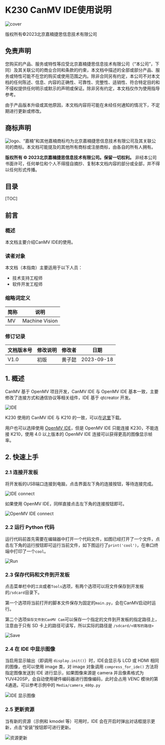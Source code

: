 # K230 CanMV IDE使用说明

![cover](images/canaan-cover.png)

版权所有©2023北京嘉楠捷思信息技术有限公司

<div style="page-break-after:always"></div>

## 免责声明

您购买的产品、服务或特性等应受北京嘉楠捷思信息技术有限公司（“本公司”，下同）及其关联公司的商业合同和条款的约束，本文档中描述的全部或部分产品、服务或特性可能不在您的购买或使用范围之内。除非合同另有约定，本公司不对本文档的任何陈述、信息、内容的正确性、可靠性、完整性、适销性、符合特定目的和不侵权提供任何明示或默示的声明或保证。除非另有约定，本文档仅作为使用指导参考。

由于产品版本升级或其他原因，本文档内容将可能在未经任何通知的情况下，不定期进行更新或修改。

## 商标声明

![logo](images/logo.png)、“嘉楠”和其他嘉楠商标均为北京嘉楠捷思信息技术有限公司及其关联公司的商标。本文档可能提及的其他所有商标或注册商标，由各自的所有人拥有。

**版权所有 © 2023北京嘉楠捷思信息技术有限公司。保留一切权利。**
非经本公司书面许可，任何单位和个人不得擅自摘抄、复制本文档内容的部分或全部，并不得以任何形式传播。

<div style="page-break-after:always"></div>

## 目录

[TOC]

## 前言

### 概述

本文档主要介绍CanMV IDE的使用。

### 读者对象

本文档（本指南）主要适用于以下人员：

- 技术支持工程师
- 软件开发工程师

### 缩略词定义

| 简称 | 说明 |
| ---- | ---- |
| MV  | Machine Vision   |

### 修订记录

| 文档版本号 | 修改说明 | 修改者     | 日期       |
| ---------- | -------- | ---------- | ---------- |
| V1.0       | 初版     | 黄子懿      | 2023-09-18 |

## 1. 概述

CanMV 基于 OpenMV 项目开发，CanMV IDE 与 OpenMV IDE 基本一致，主要修改了连接方式和通信协议等相关组件，IDE 基于 qtcreator 开发。

![IDE](images/ide.png)

K230 使用的 CanMV IDE 与 K210 的一致，可以在[这里](https://github.com/kendryte/canmv_ide/releases)下载。

用户也可以选择使用 [OpenMV IDE](https://github.com/openmv/openmv-ide/releases)，但是 OpenMV IDE 只能连接 K230，不能连接 K210，使用 4.0 以上版本的 OpenMV IDE 连接可以获得更高的图像显示帧率。

## 2. 快速上手

### 2.1 连接开发板

将开发板的USB端口连接到电脑，点击界面左下角的连接按钮，等待连接完成。

![IDE connect](images/ide-2.png)

如果使用 OpenMV IDE，同样直接点击左下角的连接按钮即可。

![OpenMV IDE connect](images/openmv-ide-connect.png)

### 2.2 运行 Python 代码

运行代码前首先需要在编辑器中打开一个代码文件，如图已经打开了一个文件，点击左下角的运行按钮即可运行当前文件，如下图运行了`print('cool')`，在串口终端中打印了一个`cool`。

![Run](images/ide-4.png)

### 2.3 保存代码和文件到开发板

点击菜单栏中的`工具`或者`Tools`选项，有两个选项可以将文件保存到开发板的`/sdcard`目录下。

第一个选项将当前打开的脚本文件保存为固定的`main.py`，会在CanMV启动时运行。

第二个选项`保存文件到CanMV Cam`可以保存一个指定的文件到开发板的指定路径上，注意由于只有 SD 卡上的路径可读写，所以实际的路径是 `/sdcard/<填写的路径>`

![Save](images/ide-5.png)

### 2.4 在 IDE 中显示图像

当启用显示输出（即调用 `display.init()`）时，IDE会显示与 LCD 或 HDMI 相同的图像，也可以使用 image 类，对 image 对象调用 `compress_for_ide()` 方法将指定图像发送到 IDE 进行显示，如果图像来源是 camera 并且像素格式为 YUV420SP，会自动使用硬件编码器进行图像编码，此时会占用 VENC 模块的第4通道。可以参考示例中的 `Media/camera_480p.py`

![IDE 显示图像](images/ide.png)

### 2.5 更新资源

当有新的资源（示例和 kmodel 等）可用时，IDE 会在开启时弹出对话框提示更新，点击“安装”按钮即可进行更新。

![资源更新](images/ide-update.png)
